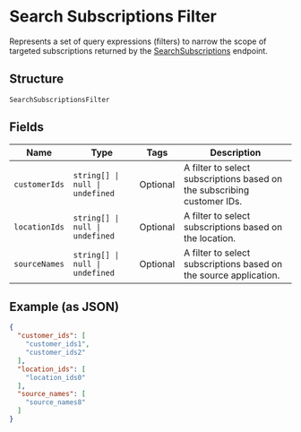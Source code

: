 
# Search Subscriptions Filter

Represents a set of query expressions (filters) to narrow the scope of targeted subscriptions returned by
the [SearchSubscriptions](../../doc/api/subscriptions.md#search-subscriptions) endpoint.

## Structure

`SearchSubscriptionsFilter`

## Fields

| Name | Type | Tags | Description |
|  --- | --- | --- | --- |
| `customerIds` | `string[] \| null \| undefined` | Optional | A filter to select subscriptions based on the subscribing customer IDs. |
| `locationIds` | `string[] \| null \| undefined` | Optional | A filter to select subscriptions based on the location. |
| `sourceNames` | `string[] \| null \| undefined` | Optional | A filter to select subscriptions based on the source application. |

## Example (as JSON)

```json
{
  "customer_ids": [
    "customer_ids1",
    "customer_ids2"
  ],
  "location_ids": [
    "location_ids0"
  ],
  "source_names": [
    "source_names8"
  ]
}
```

